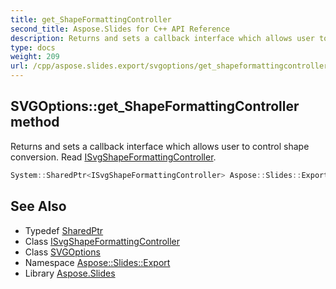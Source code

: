 ```yaml
---
title: get_ShapeFormattingController
second_title: Aspose.Slides for C++ API Reference
description: Returns and sets a callback interface which allows user to control shape conversion. Read ISvgShapeFormattingController.
type: docs
weight: 209
url: /cpp/aspose.slides.export/svgoptions/get_shapeformattingcontroller/
---
```

## SVGOptions::get_ShapeFormattingController method


Returns and sets a callback interface which allows user to control shape conversion. Read [ISvgShapeFormattingController](../../isvgshapeformattingcontroller/).

```cpp
System::SharedPtr<ISvgShapeFormattingController> Aspose::Slides::Export::SVGOptions::get_ShapeFormattingController() override
```

## See Also

* Typedef [SharedPtr](../../../system/sharedptr/)
* Class [ISvgShapeFormattingController](../../isvgshapeformattingcontroller/)
* Class [SVGOptions](../)
* Namespace [Aspose::Slides::Export](../../)
* Library [Aspose.Slides](../../../)
